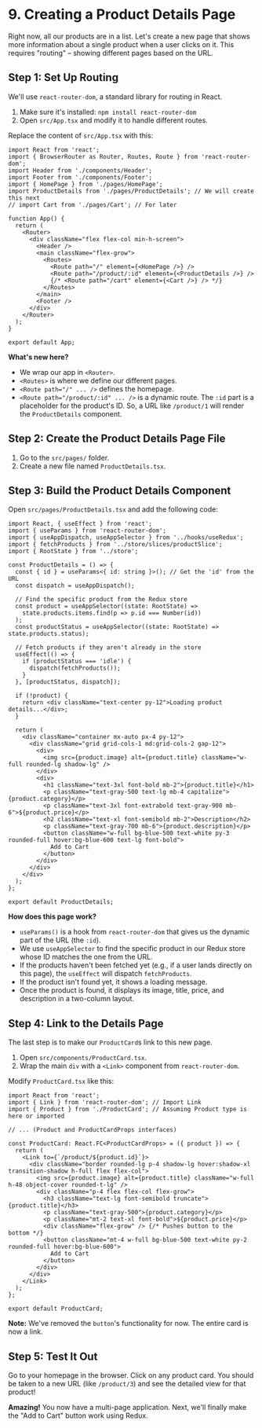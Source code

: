 # 9. Creating a Product Details Page

Right now, all our products are in a list. Let's create a new page that shows more information about a single product when a user clicks on it. This requires "routing" – showing different pages based on the URL.

## Step 1: Set Up Routing

We'll use `react-router-dom`, a standard library for routing in React.

1.  Make sure it's installed: `npm install react-router-dom`
2.  Open `src/App.tsx` and modify it to handle different routes.

Replace the content of `src/App.tsx` with this:

```tsx
import React from 'react';
import { BrowserRouter as Router, Routes, Route } from 'react-router-dom';
import Header from './components/Header';
import Footer from './components/Footer';
import { HomePage } from './pages/HomePage';
import ProductDetails from './pages/ProductDetails'; // We will create this next
// import Cart from './pages/Cart'; // For later

function App() {
  return (
    <Router>
      <div className="flex flex-col min-h-screen">
        <Header />
        <main className="flex-grow">
          <Routes>
            <Route path="/" element={<HomePage />} />
            <Route path="/product/:id" element={<ProductDetails />} />
            {/* <Route path="/cart" element={<Cart />} /> */}
          </Routes>
        </main>
        <Footer />
      </div>
    </Router>
  );
}

export default App;
```

**What's new here?**
- We wrap our app in `<Router>`.
- `<Routes>` is where we define our different pages.
- `<Route path="/" ... />` defines the homepage.
- `<Route path="/product/:id" ... />` is a dynamic route. The `:id` part is a placeholder for the product's ID. So, a URL like `/product/1` will render the `ProductDetails` component.

## Step 2: Create the Product Details Page File

1.  Go to the `src/pages/` folder.
2.  Create a new file named `ProductDetails.tsx`.

## Step 3: Build the Product Details Component

Open `src/pages/ProductDetails.tsx` and add the following code:

```tsx
import React, { useEffect } from 'react';
import { useParams } from 'react-router-dom';
import { useAppDispatch, useAppSelector } from '../hooks/useRedux';
import { fetchProducts } from '../store/slices/productSlice';
import { RootState } from '../store';

const ProductDetails = () => {
  const { id } = useParams<{ id: string }>(); // Get the 'id' from the URL
  const dispatch = useAppDispatch();
  
  // Find the specific product from the Redux store
  const product = useAppSelector((state: RootState) => 
    state.products.items.find(p => p.id === Number(id))
  );
  const productStatus = useAppSelector((state: RootState) => state.products.status);

  // Fetch products if they aren't already in the store
  useEffect(() => {
    if (productStatus === 'idle') {
      dispatch(fetchProducts());
    }
  }, [productStatus, dispatch]);

  if (!product) {
    return <div className="text-center py-12">Loading product details...</div>;
  }

  return (
    <div className="container mx-auto px-4 py-12">
      <div className="grid grid-cols-1 md:grid-cols-2 gap-12">
        <div>
          <img src={product.image} alt={product.title} className="w-full rounded-lg shadow-lg" />
        </div>
        <div>
          <h1 className="text-3xl font-bold mb-2">{product.title}</h1>
          <p className="text-gray-500 text-lg mb-4 capitalize">{product.category}</p>
          <p className="text-3xl font-extrabold text-gray-900 mb-6">${product.price}</p>
          <h2 className="text-xl font-semibold mb-2">Description</h2>
          <p className="text-gray-700 mb-6">{product.description}</p>
          <button className="w-full bg-blue-500 text-white py-3 rounded-full hover:bg-blue-600 text-lg font-bold">
            Add to Cart
          </button>
        </div>
      </div>
    </div>
  );
};

export default ProductDetails;
```

**How does this page work?**
- `useParams()` is a hook from `react-router-dom` that gives us the dynamic part of the URL (the `:id`).
- We use `useAppSelector` to find the specific product in our Redux store whose ID matches the one from the URL.
- If the products haven't been fetched yet (e.g., if a user lands directly on this page), the `useEffect` will dispatch `fetchProducts`.
- If the product isn't found yet, it shows a loading message.
- Once the product is found, it displays its image, title, price, and description in a two-column layout.

## Step 4: Link to the Details Page

The last step is to make our `ProductCard`s link to this new page.

1.  Open `src/components/ProductCard.tsx`.
2.  Wrap the main `div` with a `<Link>` component from `react-router-dom`.

Modify `ProductCard.tsx` like this:

```tsx
import React from 'react';
import { Link } from 'react-router-dom'; // Import Link
import { Product } from './ProductCard'; // Assuming Product type is here or imported

// ... (Product and ProductCardProps interfaces)

const ProductCard: React.FC<ProductCardProps> = ({ product }) => {
  return (
    <Link to={`/product/${product.id}`}>
      <div className="border rounded-lg p-4 shadow-lg hover:shadow-xl transition-shadow h-full flex flex-col">
        <img src={product.image} alt={product.title} className="w-full h-48 object-cover rounded-t-lg" />
        <div className="p-4 flex flex-col flex-grow">
          <h3 className="text-lg font-semibold truncate">{product.title}</h3>
          <p className="text-gray-500">{product.category}</p>
          <p className="mt-2 text-xl font-bold">${product.price}</p>
          <div className="flex-grow" /> {/* Pushes button to the bottom */}
          <button className="mt-4 w-full bg-blue-500 text-white py-2 rounded-full hover:bg-blue-600">
            Add to Cart
          </button>
        </div>
      </div>
    </Link>
  );
};

export default ProductCard;
```
**Note:** We've removed the `button`'s functionality for now. The entire card is now a link.

## Step 5: Test It Out

Go to your homepage in the browser. Click on any product card. You should be taken to a new URL (like `/product/3`) and see the detailed view for that product!

**Amazing!** You now have a multi-page application. Next, we'll finally make the "Add to Cart" button work using Redux.
